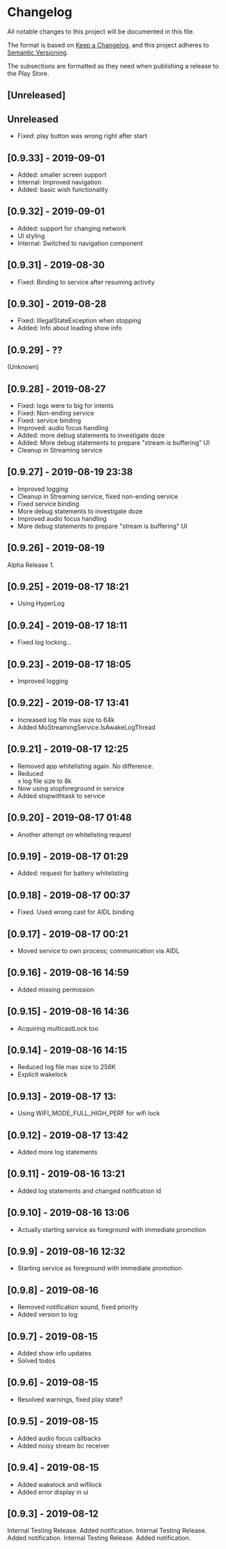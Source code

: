 # Changelog
All notable changes to this project will be documented in this file.

The format is based on [Keep a Changelog](https://keepachangelog.com/en/1.0.0/),
and this project adheres to [Semantic Versioning](https://semver.org/spec/v2.0.0.html).

The subsections are formatted as they need when publishing a release to the Play Store.

## [Unreleased]

<de-DE>
</de-DE>

<en-GB>
</en-GB>

<en-US>
</en-US>

## Unreleased

 * Fixed: play button was wrong right after start

## [0.9.33] - 2019-09-01

 * Added: smaller screen support
 * Internal: Improved navigation
 * Added: basic wish functionality

## [0.9.32] - 2019-09-01

 * Added: support for changing network
 * UI styling
 * Internal: Switched to navigation component

## [0.9.31] - 2019-08-30

 * Fixed: Binding to service after resuming activity

## [0.9.30] - 2019-08-28

 * Fixed: IllegalStateException when stopping
 * Added: Info about loading show info

## [0.9.29] - ??

(Unknown)

## [0.9.28] - 2019-08-27

 * Fixed: logs were to big for intents
 * Fixed: Non-ending service
 * Fixed: service binding
 * Improved: audio focus handling
 * Added: more debug statements to investigate doze
 * Added: More debug statements to prepare "stream is buffering" UI
 * Cleanup in Streaming service

## [0.9.27] - 2019-08-19 23:38
 * Improved logging
 * Cleanup in Streaming service, fixed non-ending service
 * Fixed service binding
 * More debug statements to investigate doze
 * Improved audio focus handling
 * More debug statements to prepare "stream is buffering" UI

## [0.9.26] - 2019-08-19

Alpha Release 1.

## [0.9.25] - 2019-08-17 18:21

 * Using HyperLog

## [0.9.24] - 2019-08-17 18:11
 * Fixed log locking...

## [0.9.23] - 2019-08-17 18:05

 * Improved logging

## [0.9.22] - 2019-08-17 13:41

 * Increased log file max size to 64k
 * Added MoStreamingService.IsAwakeLogThread

## [0.9.21] - 2019-08-17 12:25

 * Removed app whitelisting again. No difference.
 * Reduced <main></main>x log file size to 8k
 * Now using stopforeground in service
 * Added stopwithtask to service

## [0.9.20] - 2019-08-17 01:48

 * Another attempt on whitelisting request

## [0.9.19] - 2019-08-17 01:29

 * Added: request for battery whitelisting

## [0.9.18] - 2019-08-17 00:37

 * Fixed. Used wrong cast for AIDL binding

## [0.9.17] - 2019-08-17 00:21

 * Moved service to own process; communication via AIDL

## [0.9.16] - 2019-08-16 14:59

 * Added missing permission

## [0.9.15] - 2019-08-16 14:36

 * Acquiring multicastLock too

## [0.9.14] - 2019-08-16 14:15

 * Reduced log file max size to 256K
 * Explicit wakelock

## [0.9.13] - 2019-08-17 13:

 * Using WIFI_MODE_FULL_HIGH_PERF for wifi lock

## [0.9.12] - 2019-08-17 13:42

 * Added more log statements

## [0.9.11] - 2019-08-16 13:21

 * Added log statements and changed notification id

## [0.9.10] - 2019-08-16 13:06

 * Actually starting service as foreground with immediate promotion

## [0.9.9] - 2019-08-16 12:32

 * Starting service as foreground with immediate promotion

## [0.9.8] - 2019-08-16

 * Removed notification sound, fixed priority
 * Added version to log

## [0.9.7] - 2019-08-15

 * Added show info updates
 * Solved todos

## [0.9.6] - 2019-08-15

 * Resolved warnings, fixed play state?

## [0.9.5] - 2019-08-15

 * Added audio focus callbacks
 * Added noisy stream bc receiver

## [0.9.4] - 2019-08-15

 * Added wakelock and wifilock
 * Added error display in ui

## [0.9.3] - 2019-08-12

<de-DE>
Internal Testing Release. Added notification.
</de-DE>

<en-GB>
Internal Testing Release. Added notification.
</en-GB>

<en-US>
Internal Testing Release. Added notification.
</en-US>
